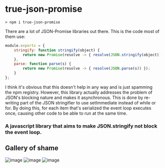 # true-json-promise
`> npm i true-json-promise`

There are a lot of JSON-Promise libraries out there. This is the code most of them use:
```js
module.exports = {
    stringify: function stringify(object) {
        return new Promise(resolve -> { resolve(JSON.stringify(object)) });
    },
    parse: function parse(s) {
        return new Promise(resolve -> { resolve(JSON.parse(s)) });
    }
};
```

I think it's obvious that this doesn't help in any way and is just spamming the npm registry.
However, this library actually addresses the problem of JSON's blocking nature and makes it asynchronous.
This is done by re-writing part of the JSON stringifier to use setImmediate instead of while or for. 
By doing this, for each item that's serialized the event loop executes once, causing other code to be able
to run at the same time.

### A javascript library that aims to make JSON.stringify not block the event loop.


## Gallery of shame
![image](https://user-images.githubusercontent.com/48156391/168308154-0733d608-be0a-4781-a0e8-d71a528a8562.png)
![image](https://user-images.githubusercontent.com/48156391/168308337-6a4c6524-4333-431f-93ff-4c5649e6878a.png)
![image](https://user-images.githubusercontent.com/48156391/168311797-893a6dc7-6fee-4bc0-a6a6-ef6db2506635.png)
